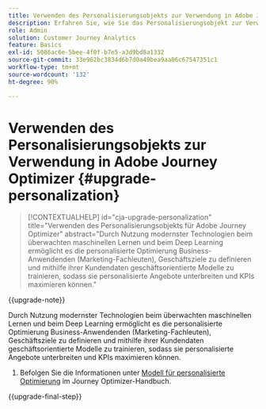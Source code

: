 ```yaml
---
title: Verwenden des Personalisierungsobjekts zur Verwendung in Adobe Journey Optimizer
description: Erfahren Sie, wie Sie das Personalisierungsobjekt zur Verwendung mit Adobe Journey Optimizer verwenden
role: Admin
solution: Customer Journey Analytics
feature: Basics
exl-id: 5086ac6e-5bee-4f0f-b7e5-a3d9bd8a1332
source-git-commit: 33e962bc3834d6b7d0a49bea9aa06c67547351c1
workflow-type: tm+mt
source-wordcount: '132'
ht-degree: 90%

---
```


# Verwenden des Personalisierungsobjekts zur Verwendung in Adobe Journey Optimizer {#upgrade-personalization}

<!-- markdownlint-disable MD034 -->

>[!CONTEXTUALHELP]
>id="cja-upgrade-personalization"
>title="Verwenden des Personalisierungsobjekts für Adobe Journey Optimizer"
>abstract="Durch Nutzung modernster Technologien beim überwachten maschinellen Lernen und beim Deep Learning ermöglicht es die personalisierte Optimierung Business-Anwendenden (Marketing-Fachleuten), Geschäftsziele zu definieren und mithilfe ihrer Kundendaten geschäftsorientierte Modelle zu trainieren, sodass sie personalisierte Angebote unterbreiten und KPIs maximieren können."

<!-- markdownlint-enable MD034 -->

{{upgrade-note}}

Durch Nutzung modernster Technologien beim überwachten maschinellen Lernen und beim Deep Learning ermöglicht es die personalisierte Optimierung Business-Anwendenden (Marketing-Fachleuten), Geschäftsziele zu definieren und mithilfe ihrer Kundendaten geschäftsorientierte Modelle zu trainieren, sodass sie personalisierte Angebote unterbreiten und KPIs maximieren können.

1. Befolgen Sie die Informationen unter [Modell für personalisierte Optimierung](https://experienceleague.adobe.com/de/docs/journey-optimizer/using/decisioning/offer-decisioning/rankings/ai-models/personalized-optimization-model) im Journey Optimizer-Handbuch.

{{upgrade-final-step}}

<!--

The result of the personalization object ends up in a dataset. The result of experimentation. When a customer has used AA with Target, that ends up in a complete different space than when they're migrating to CJA and they're going to use CJA with Adobe Target. 

Target was the old way of setting up an A/B test or experimentation. Then ensuring the results of those tests in Target ended up in AA for reporting. Now if you're using Target, instead of saying that you want the data in Target, you can now select CJA as your reporting source for an Adobe Target activity. So if a customer is doing this in AA and they want to move to CJA, ...

If a customer has AJO, and is using Offers in AJO, then they can set up offers, and that also creates datasets in Platform... But that's not relevant with upgrade, exactly.



Questions we need to answer:

1. How do we determine the personalization criteria (Red for user A and blue for User B)

1. What do we implement on the site to determine the red / blue object?


2 ways we can do it:

Manually rendering content or Automatically rendering content. 


## Manual implementation of the Web SDK


## Mobile SDK implementation 





## Tags

-->
